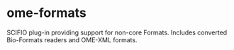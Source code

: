 ome-formats
===========

SCIFIO plug-in providing support for non-core Formats. Includes converted Bio-Formats readers and OME-XML formats.
